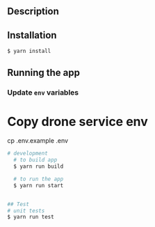 
## Description



## Installation

```bash
$ yarn install
```

## Running the app
### Update `env` variables

# Copy drone service env
cp .env.example .env

```bash
# development
  # to build app
  $ yarn run build

  # to run the app
  $ yarn run start


## Test
# unit tests
$ yarn run test

```

 